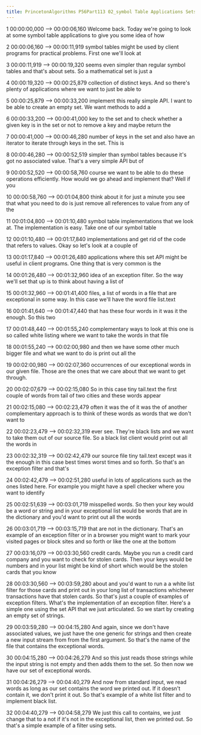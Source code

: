 ```yaml
---
title: PrincetonAlgorithms P56Part113 02_symbol Table Applications Sets Optional
---
```


1
00:00:00,000 --> 00:00:06,160
Welcome back. Today we're going to look at some symbol table applications to give you some idea of how

2
00:00:06,160 --> 00:00:11,919
symbol tables might be used by client programs for practical problems. First one we'll look at

3
00:00:11,919 --> 00:00:19,320
seems even simpler than regular symbol tables and that's about sets. So a mathematical set is just a

4
00:00:19,320 --> 00:00:25,879
collection of distinct keys. And so there's plenty of applications where we want to just be able to

5
00:00:25,879 --> 00:00:33,200
implement this really simple API. I want to be able to create an empty set. We want methods to add a

6
00:00:33,200 --> 00:00:41,000
key to the set and to check whether a given key is in the set or not to remove a key and maybe return the

7
00:00:41,000 --> 00:00:46,280
number of keys in the set and also have an iterator to iterate through keys in the set. This is

8
00:00:46,280 --> 00:00:52,519
simpler than symbol tables because it's got no associated value. That's a very simple API but of

9
00:00:52,520 --> 00:00:58,760
course we want to be able to do these operations efficiently. How would we go ahead and implement that? Well if you

10
00:00:58,760 --> 00:01:04,800
think about it for just a minute you see that what you need to do is just remove all references to value from any of the

11
00:01:04,800 --> 00:01:10,480
symbol table implementations that we look at. The implementation is easy. Take one of our symbol table

12
00:01:10,480 --> 00:01:17,840
implementations and get rid of the code that refers to values. Okay so let's look at a couple of

13
00:01:17,840 --> 00:01:26,480
applications where this set API might be useful in client programs. One thing that is very common is the

14
00:01:26,480 --> 00:01:32,960
idea of an exception filter. So the way we'll set that up is to think about having a list of

15
00:01:32,960 --> 00:01:41,400
files, a list of words in a file that are exceptional in some way. In this case we'll have the word file list.text

16
00:01:41,640 --> 00:01:47,440
that has these four words in it was it the enough. So this two

17
00:01:48,440 --> 00:01:55,240
complementary ways to look at this one is so called white listing where we want to take the words in that file

18
00:01:55,240 --> 00:02:00,980
and then we have some other much bigger file and what we want to do is print out all the

19
00:02:00,980 --> 00:02:07,360
occurrences of our exceptional words in our given file. Those are the ones that we care about that we want to get through.

20
00:02:07,679 --> 00:02:15,080
So in this case tiny tail.text the first couple of words from tail of two cities and these words appear

21
00:02:15,080 --> 00:02:23,479
often it was the of it was the of another complementary approach is to think of these words as words that we don't want to

22
00:02:23,479 --> 00:02:32,319
ever see. They're black lists and we want to take them out of our source file. So a black list client would print out all the words in

23
00:02:32,319 --> 00:02:42,479
our source file tiny tail.text except was it the enough in this case best times worst times and so forth. So that's an exception filter and that's

24
00:02:42,479 --> 00:02:51,280
useful in lots of applications such as the ones listed here. For example you might have a spell checker where you want to identify

25
00:02:51,639 --> 00:03:01,719
misspelled words. So then your key would be a word or string and in your exceptional list would be words that are in the dictionary and you'd want to print out all the words

26
00:03:01,719 --> 00:03:15,719
that are not in the dictionary. That's an example of an exception filter or in a browser you might want to mark your visited pages or block sites and so forth or like the one at the bottom

27
00:03:16,079 --> 00:03:30,560
credit cards. Maybe you run a credit card company and you want to check for stolen cards. Then your keys would be numbers and in your list might be kind of short which would be the stolen cards that you know

28
00:03:30,560 --> 00:03:59,280
about and you'd want to run a a white list filter for those cards and print out in your long list of transactions whichever transactions have that stolen cards. So that's just a couple of examples of exception filters. What's the implementation of an exception filter. Here's a simple one using the set API that we just articulated. So we start by creating an empty set of strings.

29
00:03:59,280 --> 00:04:15,280
And again, since we don't have associated values, we just have the one generic for strings and then create a new input stream from from the first argument. So that's the name of the file that contains the exceptional words.

30
00:04:15,280 --> 00:04:26,279
And so this just reads those strings while the input string is not empty and then adds them to the set. So then now we have our set of exceptional words.

31
00:04:26,279 --> 00:04:40,279
And now from standard input, we read words as long as our set contains the word we printed out. If it doesn't contain it, we don't print it out. So that's example of a white list filter and to implement black list.

32
00:04:40,279 --> 00:04:58,279
We just this call to contains, we just change that to a not if it's not in the exceptional list, then we printed out. So that's a simple example of a filter using sets.

